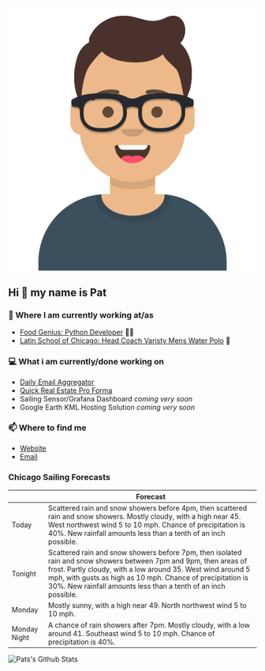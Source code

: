 [![Social banner for p-j-falconer](https://raw.githubusercontent.com/P-J-FALCONER/P-J-FALCONER/master/assets/avataaars.svg)](https://patfalconer.com/)
## Hi :wave: my name is Pat

### 💼 Where I am currently working at/as
- [Food Genius: Python Developer](https://getfoodgenius.com/) 🍔🐍
- [Latin School of Chicago: Head Coach Varisty Mens Water Polo](https://www.latinschool.org/) 🤽


### 💻 What i am currently/done working on
 - [Daily Email Aggregator](https://github.com/P-J-FALCONER/dott_daily_mail)
 - [Quick Real Estate Pro Forma](https://github.com/P-J-FALCONER/henry)
 - Sailing Sensor/Grafana Dashboard *coming very soon*
 - Google Earth KML Hosting Solution *coming very soon*

### 📫 Where to find me
 - [Website](https://patfalconer.com/)
 - [Email](mailto:patrick.j.falconer@gmail.com)


### Chicago Sailing Forecasts
|   | Forecast  |
|---|---|
| Today | Scattered rain and snow showers before 4pm, then scattered rain and snow showers. Mostly cloudy, with a high near 45. West northwest wind 5 to 10 mph. Chance of precipitation is 40%. New rainfall amounts less than a tenth of an inch possible. |
| Tonight | Scattered rain and snow showers before 7pm, then isolated rain and snow showers between 7pm and 9pm, then areas of frost. Partly cloudy, with a low around 35. West wind around 5 mph, with gusts as high as 10 mph. Chance of precipitation is 30%. New rainfall amounts less than a tenth of an inch possible. |
| Monday | Mostly sunny, with a high near 49. North northwest wind 5 to 10 mph. |
| Monday Night | A chance of rain showers after 7pm. Mostly cloudy, with a low around 41. Southeast wind 5 to 10 mph. Chance of precipitation is 40%. |

![Pats's Github Stats](https://github-readme-stats.vercel.app/api?username=p-j-falconer&show_icons=true&theme=radical)
